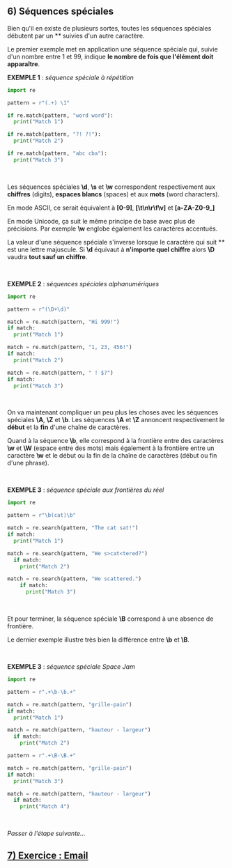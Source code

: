 ## 6) Séquences spéciales
Bien qu'il en existe de plusieurs sortes, toutes les séquences spéciales débutent par un **\** suivies d'un autre caractère.

Le premier exemple met en application une séquence spéciale qui, suivie d'un nombre entre 1 et 99, indique **le nombre de fois que l'élément doit apparaître**.

**EXEMPLE 1** : *séquence spéciale à répétition*

```python
import re

pattern = r"(.+) \1"

if re.match(pattern, "word word"):
  print("Match 1")

if re.match(pattern, "?! ?!"):
  print("Match 2")

if re.match(pattern, "abc cba"):
  print("Match 3")
```
<br>

Les séquences spéciales **\d**, **\s** et **\w** correspondent respectivement aux **chiffres** (digits), **espaces blancs** (spaces) et aux **mots** (word characters).

En mode ASCII, ce serait équivalent à **[0-9]**, **[\t\n\r\f\v]** et **[a-ZA-Z0-9_]**

En mode Unicode, ça suit le même principe de base avec plus de précisions. Par exemple **\w** englobe également les caractères accentués.

La valeur d'une séquence spéciale s'inverse lorsque le caractère qui suit **\** est une lettre majuscule. Si **\d** équivaut à **n'importe quel chiffre** alors **\D** vaudra **tout sauf un chiffre**.

<br>

**EXEMPLE 2** : *séquences spéciales alphanumériques*

```python
import re

pattern = r"(\D+\d)"

match = re.match(pattern, "Hi 999!")
if match:
  print("Match 1")

match = re.match(pattern, "1, 23, 456!")
if match:
  print("Match 2")

match = re.match(pattern, " ! $?")
if match:
  print("Match 3")
```
<br>

On va maintenant compliquer un peu plus les choses avec les séquences spéciales **\A**, **\Z** et **\b**. Les séquences **\A** et **\Z** annoncent respectivement le **début** et la **fin** d'une chaîne de caractères.

Quand à la séquence **\b**, elle correspond à la frontière entre des caractères **\w** et **\W** (espace entre des mots) mais également à la frontière entre un caractère **\w** et le début ou la fin de la chaîne de caractères (début ou fin d'une phrase).

<br>

**EXEMPLE 3** : *séquence spéciale aux frontières du réel*

```python
import re

pattern = r"\b(cat)\b"

match = re.search(pattern, "The cat sat!")
if match:
  print("Match 1")

match = re.search(pattern, "We s>cat<tered?")
  if match:
    print("Match 2")

match = re.search(pattern, "We scattered.")
    if match:
      print("Match 3")
```
<br>

Et pour terminer, la séquence spéciale **\B** correspond à une absence de frontière.

Le dernier exemple illustre très bien la différence entre **\b** et **\B**.

<br>

**EXEMPLE 3** : *séquence spéciale Space Jam*

```python
import re

pattern = r".+\b-\b.+"

match = re.match(pattern, "grille-pain")
if match:
  print("Match 1")

match = re.match(pattern, "hauteur - largeur")
  if match:
    print("Match 2")

pattern = r".+\B-\B.+"

match = re.match(pattern, "grille-pain")
if match:
  print("Match 3")

match = re.match(pattern, "hauteur - largeur")
  if match:
    print("Match 4")
```
<br>

*Passer à l'étape suivante...*
## [7) Exercice : Email ](./regex-py-07.md)
